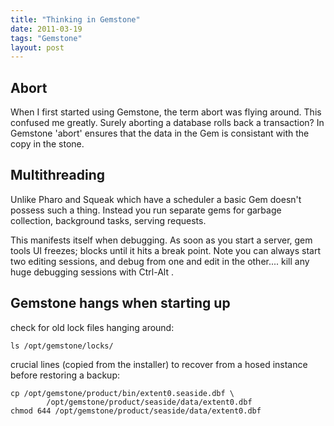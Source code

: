 ```yaml
---
title: "Thinking in Gemstone"
date: 2011-03-19
tags: "Gemstone"
layout: post
---
```

## Abort
When I first started using Gemstone, the term abort was flying around. This confused me greatly.
Surely aborting a database rolls back a transaction?
In Gemstone 'abort' ensures that the data in the Gem is consistant with the copy in the stone.

## Multithreading
Unlike Pharo and Squeak which have a scheduler a basic Gem doesn't possess such a thing. Instead you run separate gems for garbage collection, background tasks, serving requests.

This manifests itself when debugging. As soon as you start a server, gem tools UI freezes; blocks until it hits a break point. Note you can always start two editing sessions, and debug from one and edit in the other.... kill any huge debugging sessions with Ctrl-Alt .

## Gemstone hangs when starting up
check for old lock files hanging around:
```
ls /opt/gemstone/locks/
```

crucial lines (copied from the installer) to recover from a hosed instance before restoring a backup:
```
cp /opt/gemstone/product/bin/extent0.seaside.dbf \
        /opt/gemstone/product/seaside/data/extent0.dbf
chmod 644 /opt/gemstone/product/seaside/data/extent0.dbf
```
